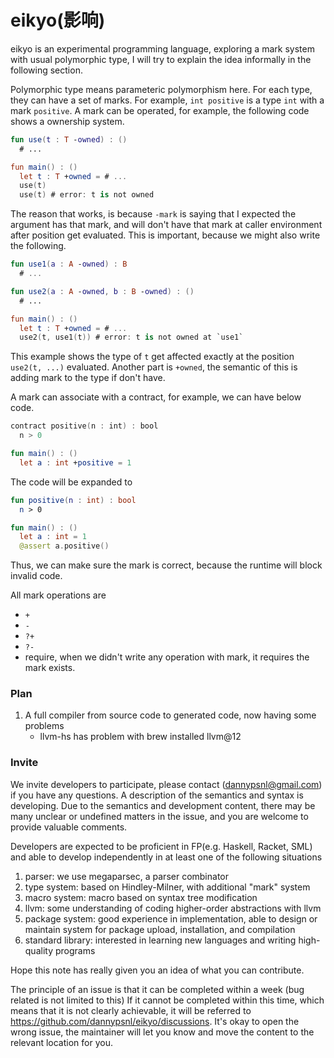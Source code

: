 # eikyo(影响)

eikyo is an experimental programming language, exploring a mark system with usual polymorphic type, I will try to explain the idea informally in the following section.

Polymorphic type means parameteric polymorphism here. For each type, they can have a set of marks. For example, `int positive` is a type `int` with a mark `positive`. A mark can be operated, for example, the following code shows a ownership system.

```kt
fun use(t : T -owned) : ()
  # ...

fun main() : ()
  let t : T +owned = # ...
  use(t)
  use(t) # error: t is not owned
```

The reason that works, is because `-mark` is saying that I expected the argument has that mark, and will don't have that mark at caller environment after position get evaluated. This is important, because we might also write the following.

```kt
fun use1(a : A -owned) : B
  # ...

fun use2(a : A -owned, b : B -owned) : ()
  # ...

fun main() : ()
  let t : T +owned = # ...
  use2(t, use1(t)) # error: t is not owned at `use1`
```

This example shows the type of `t` get affected exactly at the position `use2(t, ...)` evaluated. Another part is `+owned`, the semantic of this is adding mark to the type if don't have.

A mark can associate with a contract, for example, we can have below code.

```kt
contract positive(n : int) : bool
  n > 0

fun main() : ()
  let a : int +positive = 1
```

The code will be expanded to

```kt
fun positive(n : int) : bool
  n > 0

fun main() : ()
  let a : int = 1
  @assert a.positive()
```

Thus, we can make sure the mark is correct, because the runtime will block invalid code.

All mark operations are

- `+`
- `-`
- `?+`
- `?-`
- require, when we didn't write any operation with mark, it requires the mark exists.

### Plan

1. A full compiler from source code to generated code, now having some problems
   - llvm-hs has problem with brew installed llvm@12

### Invite

We invite developers to participate, please contact (dannypsnl@gmail.com) if you have any questions. A description of the semantics and syntax is developing. Due to the semantics and development content, there may be many unclear or undefined matters in the issue, and you are welcome to provide valuable comments.

Developers are expected to be proficient in FP(e.g. Haskell, Racket, SML) and able to develop independently in at least one of the following situations

1. parser: we use megaparsec, a parser combinator
2. type system: based on Hindley-Milner, with additional "mark" system
3. macro system: macro based on syntax tree modification
4. llvm: some understanding of coding higher-order abstractions with llvm
5. package system: good experience in implementation, able to design or maintain system for package upload, installation, and compilation
6. standard library: interested in learning new languages and writing high-quality programs

Hope this note has really given you an idea of what you can contribute.

The principle of an issue is that it can be completed within a week (bug related is not limited to this)
If it cannot be completed within this time, which means that it is not clearly achievable, it will be referred to https://github.com/dannypsnl/eikyo/discussions. It's okay to open the wrong issue, the maintainer will let you know and move the content to the relevant location for you.
